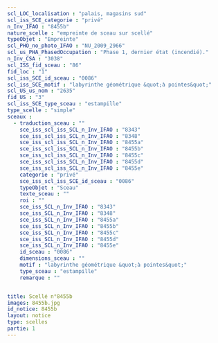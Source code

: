 ```yaml
---
scl_LOC_localisation : "palais, magasins sud"
scl_iss_SCE_categorie : "privé"
n_Inv_IFAO : "8455b"
nature_scelle : "empreinte de sceau sur scellé"
typeObjet : "Empreinte"
scl_PHO_no_photo_IFAO : "NU_2009_2966"
scl_us_PHA_PhasedOccupation : "Phase 1, dernier état (incendié)."
n_Inv_CSA : "3038"
scl_ISS_fid_sceau : "86"
fid_loc : "1"
scl_iss_SCE_id_sceau : "0086"
scl_iss_SCE_motif : "labyrinthe géométrique &quot;à pointes&quot;"
scl_US_us_nom : "2635"
fid_US : "3"
scl_iss_SCE_type_sceau : "estampille"
type_scelle : "simple"
sceaux :
  - traduction_sceau : ""
    sce_iss_scl_iss_SCL_n_Inv_IFAO : "8343"
    sce_iss_scl_iss_SCL_n_Inv_IFAO : "8348"
    sce_iss_scl_iss_SCL_n_Inv_IFAO : "8455a"
    sce_iss_scl_iss_SCL_n_Inv_IFAO : "8455b"
    sce_iss_scl_iss_SCL_n_Inv_IFAO : "8455c"
    sce_iss_scl_iss_SCL_n_Inv_IFAO : "8455d"
    sce_iss_scl_iss_SCL_n_Inv_IFAO : "8455e"
    categorie : "privé"
    sce_iss_scl_iss_SCE_id_sceau : "0086"
    typeObjet : "Sceau"
    texte_sceau : ""
    roi : ""
    sce_iss_SCL_n_Inv_IFAO : "8343"
    sce_iss_SCL_n_Inv_IFAO : "8348"
    sce_iss_SCL_n_Inv_IFAO : "8455a"
    sce_iss_SCL_n_Inv_IFAO : "8455b"
    sce_iss_SCL_n_Inv_IFAO : "8455c"
    sce_iss_SCL_n_Inv_IFAO : "8455d"
    sce_iss_SCL_n_Inv_IFAO : "8455e"
    id_sceau : "0086"
    dimensions_sceau : ""
    motif : "labyrinthe géométrique &quot;à pointes&quot;"
    type_sceau : "estampille"
    remarque : ""


title: Scellé n°8455b
images: 8455b.jpg
id_notice: 8455b
layout: notice
type: scelles
partie: 1
---
```


